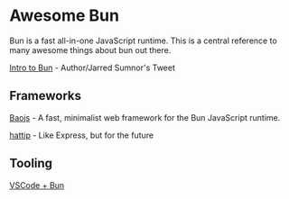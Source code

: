 # Awesome Bun
Bun is a fast all-in-one JavaScript runtime. This is a central reference to many awesome things about bun out there. 

[Intro to Bun](https://twitter.com/jarredsumner/status/1544460933753229312) - Author/Jarred Sumnor's Tweet

## Frameworks
[Baojs](https://github.com/mattreid1/baojs) - A fast, minimalist web framework for the Bun JavaScript runtime. 

[hattip](https://github.com/hattipjs/hattip) - Like Express, but for the future

## Tooling
[VSCode + Bun](https://github.com/kosalanuwan/vscode-remote-try-bun)
